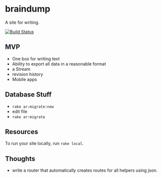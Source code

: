 # braindump

A site for writing.

[![Build Status](https://secure.travis-ci.org/icco/braindump.png)](http://travis-ci.org/icco/braindump)

## MVP

 * One box for writing text
 * Ability to export all data in a reasonable format
 * a Stream
 * revision history
 * Mobile apps

## Database Stuff

 * `rake ar:migrate:new`
 * edit file
 * `rake ar:migrate`

## Resources

To run your site locally, run `rake local`.

## Thoughts

 * write a router that automatically creates routes for all helpers using json.

